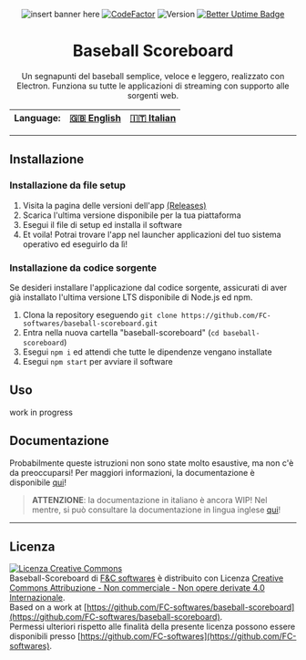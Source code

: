 <center>

![insert banner here](file)
[![CodeFactor](https://www.codefactor.io/repository/github/fc-softwares/baseball-scoreboard/badge/main)](https://www.codefactor.io/repository/github/fc-softwares/baseball-scoreboard/overview/main)
![Version](https://img.shields.io/github/package-json/v/FC-softwares/baseball-scoreboard/next)
[![Better Uptime Badge](https://betteruptime.com/status-badges/v1/monitor/aauk.svg)](https://betteruptime.com/?utm_source=status_badge)

# Baseball Scoreboard
Un segnapunti del baseball semplice, veloce e leggero, realizzato con Electron.
Funziona su tutte le applicazioni di streaming con supporto alle sorgenti web.

| Language: | [ 🇬🇧 English ]( https://github.com/FC-softwares/baseball-scoreboard/blob/main/README.md )  | [ 🇮🇹 <u>Italian</u> ]( https://github.com/FC-softwares/baseball-scoreboard/blob/main/README_it.md )  |
|---|---|---|

</center>

---

## Installazione
### Installazione da file setup 
1. Visita la pagina delle versioni dell'app [(Releases)](https://github.com/FC-softwares/baseball-scoreboard/releases/latest)
2. Scarica l'ultima versione disponibile per la tua piattaforma
3. Esegui il file di setup ed installa il software
4. Et voila! Potrai trovare l'app nel launcher applicazioni del tuo sistema operativo ed eseguirlo da lì!
### Installazione da codice sorgente
Se desideri installare l'applicazione dal codice sorgente, assicurati di aver già installato l'ultima versione LTS disponibile di Node.js ed npm.
1. Clona la repository eseguendo `git clone https://github.com/FC-softwares/baseball-scoreboard.git`
2. Entra nella nuova cartella "baseball-scoreboard" (`cd baseball-scoreboard`)
3. Esegui `npm i` ed attendi che tutte le dipendenze vengano installate
4. Esegui `npm start` per avviare il software

## Uso
work in progress

## Documentazione
Probabilmente queste istruzioni non sono state molto esaustive, ma non c'è da preoccuparsi! Per maggiori informazioni, la documentazione è disponibile [qui](https://github.com/FC-softwares/baseball-scoreboard/tree/main/docs/it/)!
> **ATTENZIONE**: la documentazione in italiano è ancora WIP! Nel mentre, si può consultare la documentazione in lingua inglese [qui](https://github.com/FC-softwares/baseball-scoreboard/tree/main/docs/en/)!

---

## Licenza
[![Licenza Creative Commons](https://i.creativecommons.org/l/by-nc-nd/4.0/88x31.png)](http://creativecommons.org/licenses/by-nc-nd/4.0/)  
Baseball-Scoreboard di [F&C softwares](https://github.com/FC-softwares) è distribuito con Licenza [Creative Commons Attribuzione - Non commerciale - Non opere derivate 4.0 Internazionale](http://creativecommons.org/licenses/by-nc-nd/4.0/).  
Based on a work at [https://github.com/FC-softwares/baseball-scoreboard](https://github.com/FC-softwares/baseball-scoreboard).  
Permessi ulteriori rispetto alle finalità della presente licenza possono essere disponibili presso [https://github.com/FC-softwares](https://github.com/FC-softwares).
